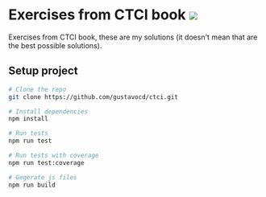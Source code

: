 # Exercises from CTCI book ![](https://github.com/gustavocd/ctci/workflows/Cracking%20the%20coding%20interview%20CI/badge.svg)

Exercises from CTCI book, these are my solutions (it doesn't mean that are the best possible solutions).

## Setup project

```bash
# Clone the repo
git clone https://github.com/gustavocd/ctci.git

# Install dependencies
npm install

# Run tests
npm run test

# Run tests with coverage
npm run test:coverage

# Gegerate js files
npm run build
```
